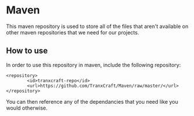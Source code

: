 # Maven
This maven repository is used to store all of the files that aren't available on other maven repositories that we need for our projects.

## How to use
In order to use this repository in maven, include the following repository:

    <repository>
            <id>tranxcraft-repo</id>
            <url>https://github.com/TranxCraft/Maven/raw/master/</url>
    </repository>
    
You can then reference any of the dependancies that you need like you would otherwise.
